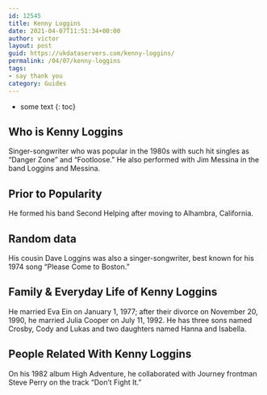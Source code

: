 ```yaml
---
id: 12545
title: Kenny Loggins
date: 2021-04-07T11:51:34+00:00
author: victor
layout: post
guid: https://ukdataservers.com/kenny-loggins/
permalink: /04/07/kenny-loggins
tags:
- say thank you
category: Guides
---
```


* some text
{: toc}


## Who is Kenny Loggins



Singer-songwriter who was popular in the 1980s with such hit singles as &#8220;Danger Zone&#8221; and &#8220;Footloose.&#8221; He also performed with Jim Messina in the band Loggins and Messina.

                
                
                
## Prior to Popularity



He formed his band Second Helping after moving to Alhambra, California.

                
                
                
## Random data



His cousin Dave Loggins was also a singer-songwriter, best known for his 1974 song &#8220;Please Come to Boston.&#8221;

                
                
                
## Family & Everyday Life of Kenny Loggins



He married Eva Ein on January 1, 1977; after their divorce on November 20, 1990, he married Julia Cooper on July 11, 1992. He has three sons named Crosby, Cody and Lukas and two daughters named Hanna and Isabella.

                
                
                
## People Related With Kenny Loggins



On his 1982 album High Adventure, he collaborated with Journey frontman Steve Perry on the track &#8220;Don&#8217;t Fight It.&#8221;

                
              
            
          
          
          